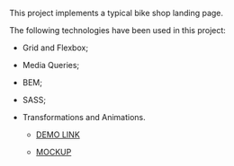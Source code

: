 This project implements a typical bike shop landing page.

The following technologies have been used in this project:
  - Grid and Flexbox;
  - Media Queries;
  - BEM;
  - SASS;
  - Transformations and Animations.

    - [DEMO LINK](https://Oleksii-Mishchenko.github.io/MyBike_landing_page/)

    - [MOCKUP](https://www.figma.com/file/NZQAIydtHo5QkINyGLHNcq/BIKE-New-Version?node-id=0%3A1/)
    
